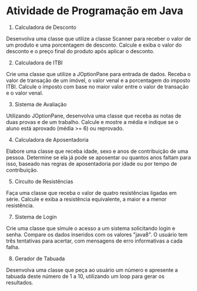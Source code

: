 # Atividade de Programação em Java

1. Calculadora de Desconto

Desenvolva uma classe que utilize a classe Scanner para receber o valor de um produto e uma porcentagem de desconto. Calcule e exiba o valor do desconto e o preço final do produto após aplicar o desconto.

2. Calculadora de ITBI

Crie uma classe que utilize a JOptionPane para entrada de dados. Receba o valor de transação de um imóvel, o valor venal e a porcentagem do imposto ITBI. Calcule o imposto com base no maior valor entre o valor de transação e o valor venal.

3. Sistema de Avaliação

Utilizando JOptionPane, desenvolva uma classe que receba as notas de duas provas e de um trabalho. Calcule e mostre a média e indique se o aluno está aprovado (média >= 6) ou reprovado.

4. Calculadora de Aposentadoria

Elabore uma classe que receba idade, sexo e anos de contribuição de uma pessoa. Determine se ela já pode se aposentar ou quantos anos faltam para isso, baseado nas regras de aposentadoria por idade ou por tempo de contribuição.

5. Circuito de Resistências

Faça uma classe que receba o valor de quatro resistências ligadas em série. Calcule e exiba a resistência equivalente, a maior e a menor resistência.

7. Sistema de Login

Crie uma classe que simule o acesso a um sistema solicitando login e senha. Compare os dados inseridos com os valores "java8". O usuário tem três tentativas para acertar, com mensagens de erro informativas a cada falha.

8. Gerador de Tabuada

Desenvolva uma classe que peça ao usuário um número e apresente a tabuada deste número de 1 a 10, utilizando um loop para gerar os resultados.
